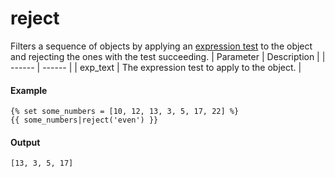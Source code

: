 # reject
Filters a sequence of objects by applying an [expression test](/docs/hubl/operators-and-expression-tests?hsLang=en) to the object and rejecting the ones with the test succeeding.
| Parameter | Description | 
|  ------  |  ------  | 
| exp_text | The expression test to apply to the object. | 


#### Example
```jinja2
{% set some_numbers = [10, 12, 13, 3, 5, 17, 22] %} 
{{ some_numbers|reject('even') }}
```

#### Output
```jinja2
[13, 3, 5, 17]
```


